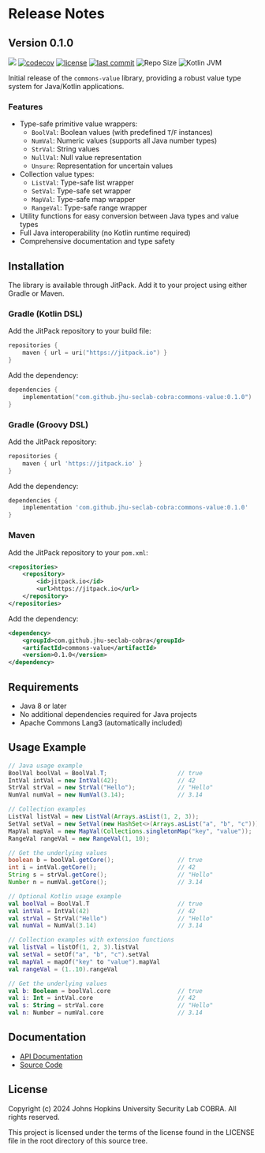 # Release Notes

## Version 0.1.0

[![](https://jitpack.io/v/jhu-seclab-cobra/commons-value.svg)](https://jitpack.io/#jhu-seclab-cobra/commons-value)
[![codecov](https://codecov.io/gh/jhu-seclab-cobra/commons-value/branch/main/graph/badge.svg)](https://codecov.io/gh/jhu-seclab-cobra/commons-value)
[![license](https://img.shields.io/github/license/jhu-seclab-cobra/commons-value)](./LICENSE)
[![last commit](https://img.shields.io/github/last-commit/jhu-seclab-cobra/commons-value)](https://github.com/jhu-seclab-cobra/commons-value/commits/main)
![Repo Size](https://img.shields.io/github/repo-size/jhu-seclab-cobra/commons-value)
![Kotlin JVM](https://img.shields.io/badge/Kotlin%20JVM-2.0.1%20%7C%20JVM%201.8%2B-blue?logo=kotlin)

Initial release of the `commons-value` library, providing a robust value type system for Java/Kotlin applications.

### Features

- Type-safe primitive value wrappers:
    - `BoolVal`: Boolean values (with predefined `T`/`F` instances)
    - `NumVal`: Numeric values (supports all Java number types)
    - `StrVal`: String values
    - `NullVal`: Null value representation
    - `Unsure`: Representation for uncertain values
- Collection value types:
    - `ListVal`: Type-safe list wrapper
    - `SetVal`: Type-safe set wrapper
    - `MapVal`: Type-safe map wrapper
    - `RangeVal`: Type-safe range wrapper
- Utility functions for easy conversion between Java types and value types
- Full Java interoperability (no Kotlin runtime required)
- Comprehensive documentation and type safety

## Installation

The library is available through JitPack. Add it to your project using either Gradle or Maven.

### Gradle (Kotlin DSL)

Add the JitPack repository to your build file:

```kotlin
repositories {
    maven { url = uri("https://jitpack.io") }
}
```

Add the dependency:

```kotlin
dependencies {
    implementation("com.github.jhu-seclab-cobra:commons-value:0.1.0")
}
```

### Gradle (Groovy DSL)

Add the JitPack repository:

```groovy
repositories {
    maven { url 'https://jitpack.io' }
}
```

Add the dependency:

```groovy
dependencies {
    implementation 'com.github.jhu-seclab-cobra:commons-value:0.1.0'
}
```

### Maven

Add the JitPack repository to your `pom.xml`:

```xml
<repositories>
    <repository>
        <id>jitpack.io</id>
        <url>https://jitpack.io</url>
    </repository>
</repositories>
```

Add the dependency:

```xml
<dependency>
    <groupId>com.github.jhu-seclab-cobra</groupId>
    <artifactId>commons-value</artifactId>
    <version>0.1.0</version>
</dependency>
```

## Requirements

- Java 8 or later
- No additional dependencies required for Java projects
- Apache Commons Lang3 (automatically included)

## Usage Example

```java
// Java usage example
BoolVal boolVal = BoolVal.T;                    // true
IntVal intVal = new IntVal(42);                 // 42
StrVal strVal = new StrVal("Hello");            // "Hello"
NumVal numVal = new NumVal(3.14);               // 3.14

// Collection examples
ListVal listVal = new ListVal(Arrays.asList(1, 2, 3));
SetVal setVal = new SetVal(new HashSet<>(Arrays.asList("a", "b", "c")));
MapVal mapVal = new MapVal(Collections.singletonMap("key", "value"));
RangeVal rangeVal = new RangeVal(1, 10);

// Get the underlying values
boolean b = boolVal.getCore();                  // true
int i = intVal.getCore();                       // 42
String s = strVal.getCore();                    // "Hello"
Number n = numVal.getCore();                    // 3.14
```

```kotlin
// Optional Kotlin usage example
val boolVal = BoolVal.T                         // true
val intVal = IntVal(42)                         // 42
val strVal = StrVal("Hello")                    // "Hello"
val numVal = NumVal(3.14)                       // 3.14

// Collection examples with extension functions
val listVal = listOf(1, 2, 3).listVal
val setVal = setOf("a", "b", "c").setVal
val mapVal = mapOf("key" to "value").mapVal
val rangeVal = (1..10).rangeVal

// Get the underlying values
val b: Boolean = boolVal.core                   // true
val i: Int = intVal.core                        // 42
val s: String = strVal.core                     // "Hello"
val n: Number = numVal.core                     // 3.14
```

## Documentation

- [API Documentation](https://jitpack.io/com/github/jhu-seclab-cobra/commons-value/0.1.0/javadoc/)
- [Source Code](https://github.com/jhu-seclab-cobra/commons-value)

## License

Copyright (c) 2024 Johns Hopkins University Security Lab COBRA. All rights reserved.

This project is licensed under the terms of the license found in the LICENSE file in the root directory of this source
tree. 